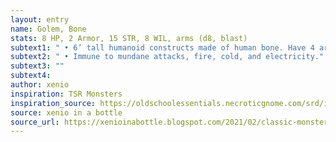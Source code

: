 ```yaml
---
layout: entry 
name: Golem, Bone
stats: 8 HP, 2 Armor, 15 STR, 8 WIL, arms (d8, blast)
subtext1: " • 6’ tall humanoid constructs made of human bone. Have 4 arms spread around their torso."
subtext2: " • Immune to mundane attacks, fire, cold, and electricity."
subtext3: ""
subtext4: 
author: xenio
inspiration: TSR Monsters
inspiration_source: https://oldschoolessentials.necroticgnome.com/srd/index.php/Monster_Descriptions
source: xenio in a bottle
source_url: https://xenioinabottle.blogspot.com/2021/02/classic-monsters-for-cairnito-part-1.html
---
```

